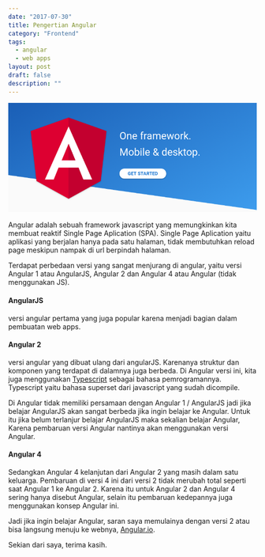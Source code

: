 ```yaml
---
date: "2017-07-30"
title: Pengertian Angular
category: "Frontend"
tags:
  - angular
  - web apps
layout: post
draft: false
description: ""
---
```


![Angular (angular.io)](30-1.png)

Angular adalah sebuah framework javascript yang memungkinkan kita membuat reaktif Single Page Aplication (SPA). Single Page Aplication yaitu aplikasi yang berjalan hanya pada satu halaman, tidak membutuhkan reload page meskipun nampak di url berpindah halaman.

Terdapat perbedaan versi yang sangat menjurang di angular, yaitu versi Angular 1 atau AngularJS, Angular 2 dan Angular 4 atau Angular (tidak menggunakan JS).

#### AngularJS

versi angular pertama yang juga popular karena menjadi bagian dalam pembuatan web apps.

#### Angular 2

versi angular yang dibuat ulang dari angularJS. Karenanya struktur dan komponen yang terdapat di dalamnya juga berbeda. Di Angular versi ini, kita juga menggunakan <a href="https://www.typescriptlang.org/" target="_blank">Typescript</a> sebagai bahasa pemrogramannya. Typescript yaitu bahasa superset dari javascript yang sudah dicompile.

Di Angular tidak memiliki persamaan dengan Angular 1 / AngularJS jadi jika belajar AngularJS akan sangat berbeda jika ingin belajar ke Angular. Untuk itu jika belum terlanjur belajar AngularJS maka sekalian belajar Angular, Karena pembaruan versi Angular nantinya akan menggunakan versi Angular.

#### Angular 4

Sedangkan Angular 4 kelanjutan dari Angular 2 yang masih dalam satu keluarga. Pembaruan di versi 4 ini dari versi 2 tidak merubah total seperti saat Angular 1 ke Angular 2\. Karena itu untuk Angular 2 dan Angular 4 sering hanya disebut Angular, selain itu pembaruan kedepannya juga menggunakan konsep Angular ini.

Jadi jika ingin belajar Angular, saran saya memulainya dengan versi 2 atau bisa langsung menuju ke webnya, <a href="https://angular.io/" target="_blank">Angular.io</a>.

Sekian dari saya, terima kasih.